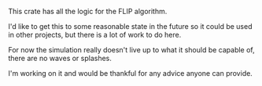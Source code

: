 This crate has all the logic for the FLIP algorithm.

I'd like to get this to some reasonable state in the future so it could be used in other projects, but there is a lot of work to do here.

For now the simulation really doesn't live up to what it should be capable of, there are no waves or splashes.

I'm working on it and would be thankful for any advice anyone can provide.
